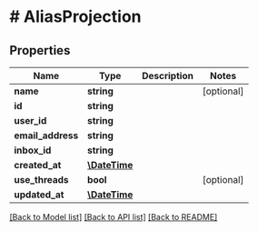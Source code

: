 # # AliasProjection

## Properties

Name | Type | Description | Notes
------------ | ------------- | ------------- | -------------
**name** | **string** |  | [optional] 
**id** | **string** |  | 
**user_id** | **string** |  | 
**email_address** | **string** |  | 
**inbox_id** | **string** |  | 
**created_at** | [**\DateTime**](\DateTime) |  | 
**use_threads** | **bool** |  | [optional] 
**updated_at** | [**\DateTime**](\DateTime) |  | 

[[Back to Model list]](../../README#documentation-for-models) [[Back to API list]](../../README#documentation-for-api-endpoints) [[Back to README]](../../README)


